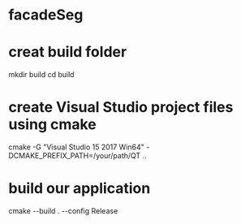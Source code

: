 # facadeSeg

# creat build folder
mkdir build
cd build
# create Visual Studio project files using cmake
cmake -G "Visual Studio 15 2017 Win64" -DCMAKE_PREFIX_PATH=/your/path/QT ..
# build our application
cmake --build . --config Release
